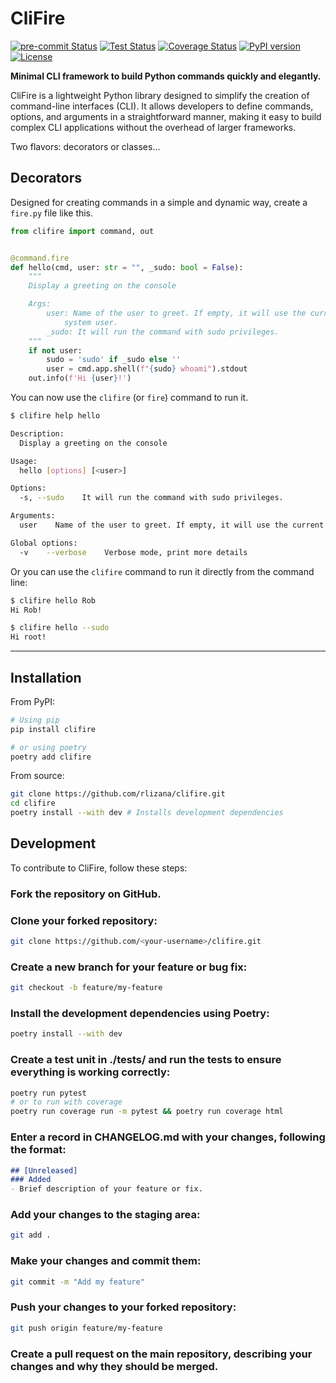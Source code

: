 # CliFire

[![pre-commit Status](https://github.com/rlizana/clifire/actions/workflows/pre-commit.yml/badge.svg)](https://github.com/rlizana/clifire/actions/workflows/pre-commit.yml)
[![Test Status](https://github.com/rlizana/clifire/actions/workflows/test.yml/badge.svg)](https://github.com/rlizana/clifire/actions/workflows/test.yml)
[![Coverage Status](https://coveralls.io/repos/github/rlizana/clifire/badge.svg?branch=main)](https://coveralls.io/github/rlizana/clifire?branch=main)
[![PyPI version](https://badge.fury.io/py/clifire.svg)](https://badge.fury.io/py/clifire)
[![License](https://img.shields.io/badge/License-MIT-blue.svg)](https://opensource.org/licenses/MIT)

**Minimal CLI framework to build Python commands quickly and elegantly.**

CliFire is a lightweight Python library designed to simplify the creation of command-line interfaces (CLI). It allows developers to define commands, options, and arguments in a straightforward manner, making it easy to build complex CLI applications without the overhead of larger frameworks.

Two flavors: decorators or classes...

## Decorators
Designed for creating commands in a simple and dynamic way, create a `fire.py` file like this.
```python
from clifire import command, out


@command.fire
def hello(cmd, user: str = "", _sudo: bool = False):
    """
    Display a greeting on the console

    Args:
        user: Name of the user to greet. If empty, it will use the current
            system user.
        _sudo: It will run the command with sudo privileges.
    """
    if not user:
        sudo = 'sudo' if _sudo else ''
        user = cmd.app.shell(f"{sudo} whoami").stdout
    out.info(f'Hi {user}!')
```

You can now use the `clifire` (or `fire`) command to run it.
```bash
$ clifire help hello

Description:
  Display a greeting on the console

Usage:
  hello [options] [<user>]

Options:
  -s, --sudo    It will run the command with sudo privileges.

Arguments:
  user    Name of the user to greet. If empty, it will use the current system user.

Global options:
  -v    --verbose    Verbose mode, print more details

```

Or you can use the `clifire` command to run it directly from the command line:

```bash
$ clifire hello Rob
Hi Rob!

$ clifire hello --sudo
Hi root!
```


---



## Installation

From PyPI:

```bash
# Using pip
pip install clifire

# or using poetry
poetry add clifire
```

From source:

```bash
git clone https://github.com/rlizana/clifire.git
cd clifire
poetry install --with dev # Installs development dependencies
```


## Development
To contribute to CliFire, follow these steps:

### Fork the repository on GitHub.

### Clone your forked repository:
   ```bash
   git clone https://github.com/<your-username>/clifire.git
   ```

### Create a new branch for your feature or bug fix:
   ```bash
   git checkout -b feature/my-feature
   ```

### Install the development dependencies using Poetry:
```bash
poetry install --with dev
```

### Create a test unit in ./tests/ and run the tests to ensure everything is working correctly:
```bash
poetry run pytest
# or to run with coverage
poetry run coverage run -m pytest && poetry run coverage html
```

### Enter a record in CHANGELOG.md with your changes, following the format:
```markdown
## [Unreleased]
### Added
- Brief description of your feature or fix.
```

### Add your changes to the staging area:
   ```bash
   git add .
   ```
### Make your changes and commit them:
   ```bash
   git commit -m "Add my feature"
   ```
### Push your changes to your forked repository:
   ```bash
   git push origin feature/my-feature
   ```
### Create a pull request on the main repository, describing your changes and why they should be merged.
